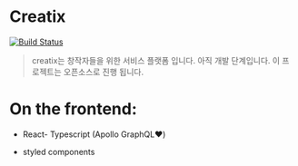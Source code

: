 # Creatix
[![Build Status](https://travis-ci.org/OhMinsSup/creatix-client.svg?branch=master)](https://travis-ci.org/OhMinsSup/creatix-client)

> creatix는 창작자들을 위한 서비스 플랫폼 입니다. 아직 개발 단계입니다.
> 이 프로젝트는 오픈소스로 진행 됩니다.

# On the frontend:
- React- Typescript (Apollo GraphQL❤️)

- styled components
